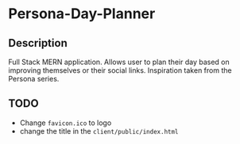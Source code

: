 # Persona-Day-Planner

## Description

Full Stack MERN application. Allows user to plan their day based on improving themselves or their social links. Inspiration taken from the Persona series.

## TODO

- Change `favicon.ico` to logo
- change the title in the `client/public/index.html`